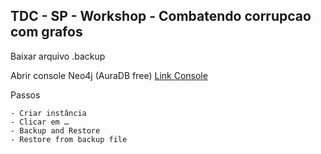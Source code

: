 ## TDC - SP - Workshop - Combatendo corrupcao com grafos


Baixar arquivo .backup

Abrir console Neo4j (AuraDB free)
[Link Console](https://console.neo4j.io/)

Passos
```
- Criar instância
- Clicar em …
- Backup and Restore
- Restore from backup file
```
